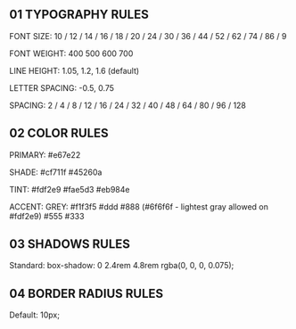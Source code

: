 ## 01 TYPOGRAPHY RULES

FONT SIZE: 10 / 12 / 14 / 16 / 18 / 20 / 24 / 30 / 36 / 44 / 52 / 62 / 74 / 86 / 9

FONT WEIGHT: 400 500 600 700

LINE HEIGHT: 1.05, 1.2, 1.6 (default)

LETTER SPACING: -0.5, 0.75

SPACING: 2 / 4 / 8 / 12 / 16 / 24 / 32 / 40 / 48 / 64 / 80 / 96 / 128

## 02 COLOR RULES

PRIMARY: #e67e22

SHADE: #cf711f #45260a

TINT: #fdf2e9 #fae5d3 #eb984e

ACCENT:
GREY: #f1f3f5 #ddd #888 (#6f6f6f - lightest gray allowed on #fdf2e9) #555 #333

## 03 SHADOWS RULES

Standard: box-shadow: 0 2.4rem 4.8rem rgba(0, 0, 0, 0.075);

## 04 BORDER RADIUS RULES

Default: 10px;
